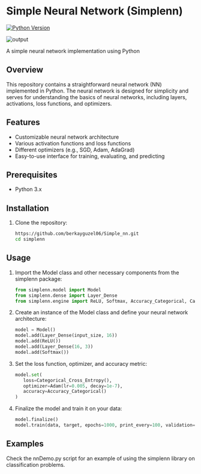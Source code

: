 # Simple Neural Network (Simplenn)

[![Python Version](https://img.shields.io/badge/Python-3.x-blue.svg)](https://www.python.org/)

![output](https://github.com/berkayguzel06/Simple_nn/assets/98205992/7ccf776f-dcf1-4720-9c15-7b14fafda42e)

A simple neural network implementation using Python

## Overview

This repository contains a straightforward neural network (NN) implemented in Python. The neural network is designed for simplicity and serves for understanding the basics of neural networks, including layers, activations, loss functions, and optimizers.

## Features

- Customizable neural network architecture
- Various activation functions and loss functions
- Different optimizers (e.g., SGD, Adam, AdaGrad)
- Easy-to-use interface for training, evaluating, and predicting

## Prerequisites

- Python 3.x

## Installation

1. Clone the repository:

   ```bash
   https://github.com/berkayguzel06/Simple_nn.git
   cd simplenn

## Usage
1. Import the Model class and other necessary components from the simplenn package:
   ```python
   from simplenn.model import Model
   from simplenn.dense import Layer_Dense
   from simplenn.engine import ReLU, Softmax, Accuracy_Categorical, Categorical_Cross_Entropy, Adam
   ```
2. Create an instance of the Model class and define your neural network architecture:

   ```python
   model = Model()
   model.add(Layer_Dense(input_size, 16))
   model.add(ReLU())
   model.add(Layer_Dense(16, 3))
   model.add(Softmax())
   ```

3. Set the loss function, optimizer, and accuracy metric:
   ```python
   model.set(
      loss=Categorical_Cross_Entropy(),
      optimizer=Adam(lr=0.005, decay=1e-7),
      accuracy=Accuracy_Categorical()
   )
   ```
4. Finalize the model and train it on your data:
   ```python
   model.finalize()
   model.train(data, target, epochs=1000, print_every=100, validation=(validation_data, validation_target))
   ```
## Examples
Check the nnDemo.py script for an example of using the simplenn library on classification problems.
